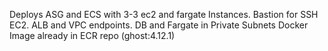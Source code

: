 Deploys ASG and ECS with 3-3 ec2 and fargate Instances.
Bastion for SSH EC2.
ALB and VPC endpoints. DB and Fargate in Private Subnets
Docker Image already in ECR repo (ghost:4.12.1)
